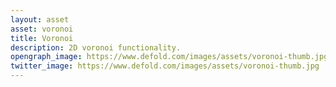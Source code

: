 ```yaml
---
layout: asset
asset: voronoi
title: Voronoi
description: 2D voronoi functionality.
opengraph_image: https://www.defold.com/images/assets/voronoi-thumb.jpg
twitter_image: https://www.defold.com/images/assets/voronoi-thumb.jpg
---
```

